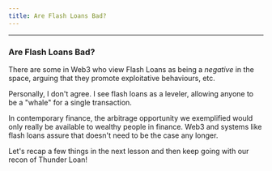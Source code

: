 ```yaml
---
title: Are Flash Loans Bad?
---
```


---

### Are Flash Loans Bad?

There are some in Web3 who view Flash Loans as being a _negative_ in the space, arguing that they promote exploitative behaviours, etc.

Personally, I don't agree. I see flash loans as a leveler, allowing anyone to be a "whale" for a single transaction.

In contemporary finance, the arbitrage opportunity we exemplified would only really be available to wealthy people in finance. Web3 and systems like flash loans assure that doesn't need to be the case any longer.

Let's recap a few things in the next lesson and then keep going with our recon of Thunder Loan!
